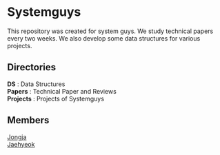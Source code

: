# Systemguys

This repository was created for system guys. We study technical papers every two weeks. We also develop some data structures for various projects.

## Directories

**DS**  : Data Structures  
**Papers**  : Technical Paper and Reviews  
**Projects**  : Projects of Systemguys  

## Members

[Jongja](https://github.com/jongja)  
[Jaehyeok](https://github.com/Choi-Jaehyeok)
